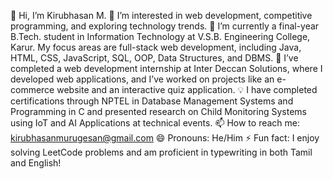 👋 Hi, I’m Kirubhasan M.
👀 I’m interested in web development, competitive programming, and exploring technology trends.
🌱 I’m currently a final-year B.Tech. student in Information Technology at V.S.B. Engineering College, Karur. My focus areas are full-stack web development, including Java, HTML, CSS, JavaScript, SQL, OOP, Data Structures, and DBMS.
💼 I’ve completed a web development internship at Inter Deccan Solutions, where I developed web applications, and I’ve worked on projects like an e-commerce website and an interactive quiz application.
💡 I have completed certifications through NPTEL in Database Management Systems and Programming in C and presented research on Child Monitoring Systems using IoT and AI Applications at technical events.
📫 How to reach me: kirubhasanmurugesan@gmail.com
😄 Pronouns: He/Him
⚡ Fun fact: I enjoy solving LeetCode problems and am proficient in typewriting in both Tamil and English!
